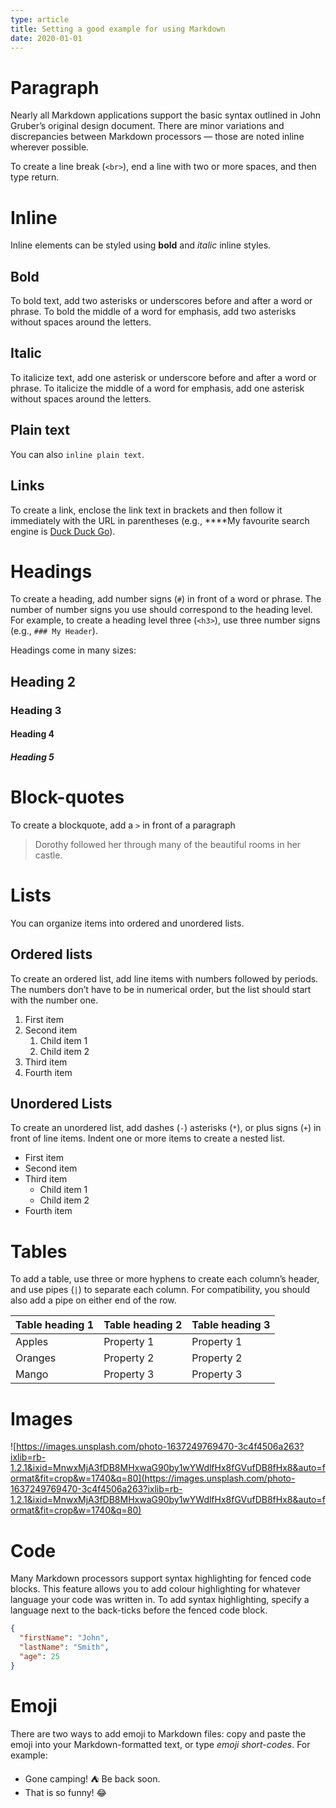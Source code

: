```yaml
---
type: article
title: Setting a good example for using Markdown
date: 2020-01-01
---
```


# Paragraph

Nearly all Markdown applications support the basic syntax outlined in John Gruber’s original design document. There are minor variations and discrepancies between Markdown processors — those are noted inline wherever possible.

To create a line break (`<br>`), end a line with two or more spaces, and then type return.

# Inline

Inline elements can be styled using **bold** and _italic_ inline styles.

## Bold

To bold text, add two asterisks or underscores before and after a word or phrase. To bold the middle of a word for emphasis, add two asterisks without spaces around the letters.

## Italic

To italicize text, add one asterisk or underscore before and after a word or phrase. To italicize the middle of a word for emphasis, add one asterisk without spaces around the letters.

## Plain text

You can also `inline plain text`.

## Links

To create a link, enclose the link text in brackets and then follow it immediately with the URL in parentheses (e.g., \*\*\*\*My favourite search engine is [Duck Duck Go](http://www.duckduckgo.com)).

# Headings

To create a heading, add number signs (`#`) in front of a word or phrase. The number of number signs you use should correspond to the heading level. For example, to create a heading level three (`<h3>`), use three number signs (e.g., `### My Header`).

Headings come in many sizes:

## Heading 2

### Heading 3

#### Heading 4

##### Heading 5

# Block-quotes

To create a blockquote, add a `>` in front of a paragraph

> Dorothy followed her through many of the beautiful rooms in her castle.

# Lists

You can organize items into ordered and unordered lists.

## Ordered lists

To create an ordered list, add line items with numbers followed by periods. The numbers don’t have to be in numerical order, but the list should start with the number one.

1. First item
2. Second item
   1. Child item 1
   2. Child item 2
3. Third item
4. Fourth item

## **Unordered Lists**

To create an unordered list, add dashes (`-`) asterisks (`*`), or plus signs (`+`) in front of line items. Indent one or more items to create a nested list.

- First item
- Second item
- Third item
  - Child item 1
  - Child item 2
- Fourth item

# Tables

To add a table, use three or more hyphens to create each column’s header, and use pipes (`|`) to separate each column. For compatibility, you should also add a pipe on either end of the row.

| Table heading 1 | Table heading 2 | Table heading 3 |
| --------------- | --------------- | --------------- |
| Apples          | Property 1      | Property 1      |
| Oranges         | Property 2      | Property 2      |
| Mango           | Property 3      | Property 3      |

# Images

![https://images.unsplash.com/photo-1637249769470-3c4f4506a263?ixlib=rb-1.2.1&ixid=MnwxMjA3fDB8MHxwaG90by1wYWdlfHx8fGVufDB8fHx8&auto=format&fit=crop&w=1740&q=80](https://images.unsplash.com/photo-1637249769470-3c4f4506a263?ixlib=rb-1.2.1&ixid=MnwxMjA3fDB8MHxwaG90by1wYWdlfHx8fGVufDB8fHx8&auto=format&fit=crop&w=1740&q=80)

# Code

Many Markdown processors support syntax highlighting for fenced code blocks. This feature allows you to add colour highlighting for whatever language your code was written in. To add syntax highlighting, specify a language next to the back-ticks before the fenced code block.

```json
{
  "firstName": "John",
  "lastName": "Smith",
  "age": 25
}
```

# Emoji

There are two ways to add emoji to Markdown files: copy and paste the emoji into your Markdown-formatted text, or type *emoji short-codes*. For example:

- Gone camping! ⛺ Be back soon.
- That is so funny! 😂
